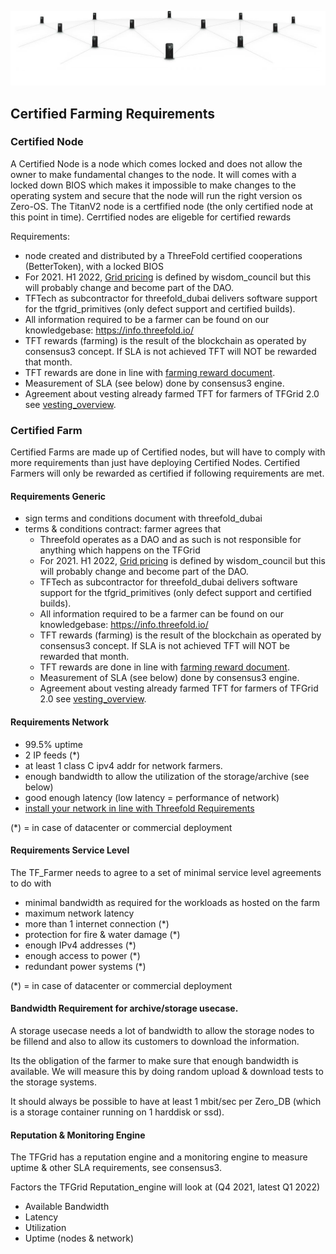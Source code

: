 ![](img/grid_banner.jpg)

## Certified Farming Requirements 

### Certified Node

A Certified Node is a node which comes locked and does not allow the owner to make fundamental changes to the node.  It will comes with a locked down BIOS which makes it impossible to make changes to the operating system and secure that the node will run the right version os Zero-OS.  The TitanV2 node is a certfified node (the only certified node at this point in time).  Cerrtified nodes are eligeble for certified rewards

Requirements:
- node created and distributed by a ThreeFold certified cooperations (BetterToken), with a locked BIOS
- For 2021. H1 2022, [Grid pricing](cloudunits_pricing) is defined by wisdom_council but this will probably change and become part of the DAO.
- TFTech as subcontractor for threefold_dubai delivers software support for the tfgrid_primitives (only defect support and certified builds).
- All information required to be a farmer can be found on our knowledgebase: https://info.threefold.io/
- TFT rewards (farming) is the result of the blockchain as operated by consensus3 concept. If SLA is not achieved TFT will NOT be rewarded that month.
- TFT rewards are done in line with [farming reward document](farming_reward).
- Measurement of SLA (see below) done by consensus3 engine.
- Agreement about vesting already farmed TFT for farmers of TFGrid 2.0 see [vesting_overview](vesting_overview).

### Certified Farm

Certified Farms are made up of Certified nodes, but will have to comply with more requirements than just have deploying Certified Nodes. Certified Farmers will only be rewarded as certified if following requirements are met.

#### Requirements Generic

- sign terms and conditions document with threefold_dubai
- terms & conditions contract: farmer agrees that 
  - Threefold operates as a DAO and as such is not responsible for anything which happens on the TFGrid
  - For 2021. H1 2022, [Grid pricing](cloudunits_pricing) is defined by wisdom_council but this will probably change and become part of the DAO.
  - TFTech as subcontractor for threefold_dubai delivers software support for the tfgrid_primitives (only defect support and certified builds).
  - All information required to be a farmer can be found on our knowledgebase: https://info.threefold.io/
  - TFT rewards (farming) is the result of the blockchain as operated by consensus3 concept. If SLA is not achieved TFT will NOT be rewarded that month.
  - TFT rewards are done in line with [farming reward document](farming_reward).
  - Measurement of SLA (see below) done by consensus3 engine.
  - Agreement about vesting already farmed TFT for farmers of TFGrid 2.0 see [vesting_overview](vesting_overview).

#### Requirements Network

- 99.5% uptime
- 2 IP feeds (*)
- at least 1 class C ipv4 addr for network farmers.
- enough bandwidth to allow the utilization of the storage/archive (see below)
- good enough latency (low latency = performance of network)
- [install your network in line with Threefold Requirements](tfgrid_networking)

(*) = in case of datacenter or commercial deployment

#### Requirements Service Level

The TF_Farmer needs to agree to a set of minimal service level agreements to do with

- minimal bandwidth as required for the workloads as hosted on the farm
- maximum network latency
- more than 1 internet connection (*)
- protection for fire & water damage (*)
- enough IPv4 addresses (*)
- enough access to power (*)
- redundant power systems (*)

(*) = in case of datacenter or commercial deployment

#### Bandwidth Requirement for archive/storage usecase.

A storage usecase needs a lot of bandwidth to allow the storage nodes to be fillend and also to allow its customers to download the information.

Its the obligation of the farmer to make sure that enough bandwidth is available. We will measure this by doing random upload & download tests to the storage systems. 

It should always be possible to have at least 1 mbit/sec per Zero_DB (which is a storage container running on 1 harddisk or ssd).

#### Reputation & Monitoring Engine

The TFGrid has a reputation engine and a monitoring engine to measure uptime & other SLA requirements, see consensus3.

Factors the TFGrid Reputation_engine will look at (Q4 2021, latest Q1 2022) 

- Available Bandwidth
- Latency
- Utilization
- Uptime (nodes & network)
